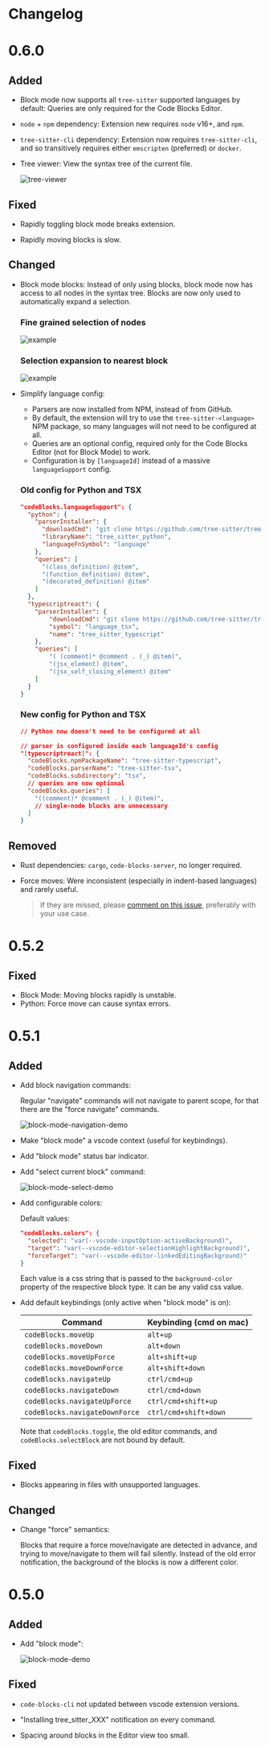 # Changelog

# 0.6.0

## Added

- Block mode now supports all `tree-sitter` supported languages by default: Queries
  are only required for the Code Blocks Editor.

- `node` + `npm` dependency: Extension new requires `node` v16+, and `npm`.

- `tree-sitter-cli` dependency: Extension now requires `tree-sitter-cli`, and so
  transitively requires either `emscripten` (preferred) or `docker`.

- Tree viewer: View the syntax tree of the current file.

  ![tree-viewer](./assets/examples/Tree_Viewer.gif)

## Fixed

- Rapidly toggling block mode breaks extension.

- Rapidly moving blocks is slow.

## Changed

- Block mode blocks: Instead of only using blocks, block mode now has
  access to all nodes in the syntax tree. Blocks are now only used to automatically
  expand a selection.

  ### Fine grained selection of nodes

  ![example](./assets/examples/Block_Mode_-_Select_-_TypeScript.gif)

  ### Selection expansion to nearest block

  ![example](./assets/examples/Block_Mode_-_Select_-_TypeScript_-_Selection_expands_to_block.gif)

- Simplify language config:

  - Parsers are now installed from NPM, instead of from GitHub.
  - By default, the extension will try to use the `tree-sitter-<language>` NPM package, so
    many languages will not need to be configured at all.
  - Queries are an optional config, required only for the Code Blocks Editor (not for
    Block Mode) to work.
  - Configuration is by `[languageId]` instead of a massive `languageSupport` config.

  ### Old config for Python and TSX

  ```json
  "codeBlocks.languageSupport": {
    "python": {
      "parserInstaller": {
        "downloadCmd": "git clone https://github.com/tree-sitter/tree-sitter-python",
        "libraryName": "tree_sitter_python",
        "languageFnSymbol": "language"
      },
      "queries": [
        "(class_definition) @item",
        "(function_definition) @item",
        "(decorated_definition) @item"
      ]
    },
    "typescriptreact": {
      "parserInstaller": {
          "downloadCmd": "git clone https://github.com/tree-sitter/tree-sitter-typescript",
          "symbol": "language_tsx",
          "name": "tree_sitter_typescript"
      },
      "queries": [
          "( (comment)* @comment . (_) @item)",
          "(jsx_element) @item",
          "(jsx_self_closing_element) @item"
      ]
    }
  }
  ```

  ### New config for Python and TSX

  ```json
  // Python now doesn't need to be configured at all

  // parser is configured inside each languageId's config
  "[typescriptreact]": {
    "codeBlocks.npmPackageName": "tree-sitter-typescript",
    "codeBlocks.parserName": "tree-sitter-tsx",
    "codeBlocks.subdirectory": "tsx",
    // queries are now optional
    "codeBlocks.queries": [
      "((comment)* @comment . (_) @item)",
      // single-node blocks are unnecessary
    ]
  }
  ```

## Removed

- Rust dependencies: `cargo`, `code-blocks-server`, no longer required.

- Force moves: Were inconsistent (especially in indent-based languages) and rarely useful.

  > If they are missed, please [comment on this issue](https://github.com/selfint/code-blocks/issues/160), preferably with your use case.

# 0.5.2

## Fixed

- Block Mode: Moving blocks rapidly is unstable.
- Python: Force move can cause syntax errors.

# 0.5.1

## Added

- Add block navigation commands:

  Regular "navigate" commands will not navigate to parent scope,
  for that there are the "force navigate" commands.

  ![block-mode-navigation-demo](https://raw.githubusercontent.com/selfint/code-blocks/vscode-extension-v0.5.1/vscode-extension/assets/block-mode/Code%20Blocks%20Demo%20-%20Block%20Mode%20-%20navigation%201.gif)

- Make "block mode" a vscode context (useful for keybindings).

- Add "block mode" status bar indicator.

- Add "select current block" command:

  ![block-mode-select-demo](https://raw.githubusercontent.com/selfint/code-blocks/vscode-extension-v0.5.1/vscode-extension/assets/block-mode/Code%20Blocks%20Demo%20-%20Block%20Mode%20-%20select%201.gif)

- Add configurable colors:

  Default values:

  ```json
  "codeBlocks.colors": {
    "selected": "var(--vscode-inputOption-activeBackground)",
    "target": "var(--vscode-editor-selectionHighlightBackground)",
    "forceTarget": "var(--vscode-editor-linkedEditingBackground)"
  }
  ```

  Each value is a css string that is passed to the `background-color` property
  of the respective block type. It can be any valid css value.

- Add default keybindings (only active when "block mode" is on):

  | Command                        | Keybinding (cmd on mac) |
  | ------------------------------ | ----------------------- |
  | `codeBlocks.moveUp`            | `alt+up`                |
  | `codeBlocks.moveDown`          | `alt+down`              |
  | `codeBlocks.moveUpForce`       | `alt+shift+up`          |
  | `codeBlocks.moveDownForce`     | `alt+shift+down`        |
  | `codeBlocks.navigateUp`        | `ctrl/cmd+up`           |
  | `codeBlocks.navigateDown`      | `ctrl/cmd+down`         |
  | `codeBlocks.navigateUpForce`   | `ctrl/cmd+shift+up`     |
  | `codeBlocks.navigateDownForce` | `ctrl/cmd+shift+down`   |

  Note that `codeBlocks.toggle`, the old editor commands, and
  `codeBlocks.selectBlock` are not bound by default.

## Fixed

- Blocks appearing in files with unsupported languages.

## Changed

- Change "force" semantics:

  Blocks that require a force move/navigate are detected in advance,
  and trying to move/navigate to them will fail silently. Instead of
  the old error notification, the background of the blocks is
  now a different color.

# 0.5.0

## Added

- Add "block mode":

  ![block-mode-demo](https://raw.githubusercontent.com/selfint/code-blocks/vscode-extension-v0.5.0/vscode-extension/assets/block-mode/Code%20Blocks%20Demo%20-%20Block%20Mode%20-%20rust%201.gif)

## Fixed

- `code-blocks-cli` not updated between vscode extension versions.

- "Installing tree_sitter_XXX" notification on every command.

- Spacing around blocks in the Editor view too small.
